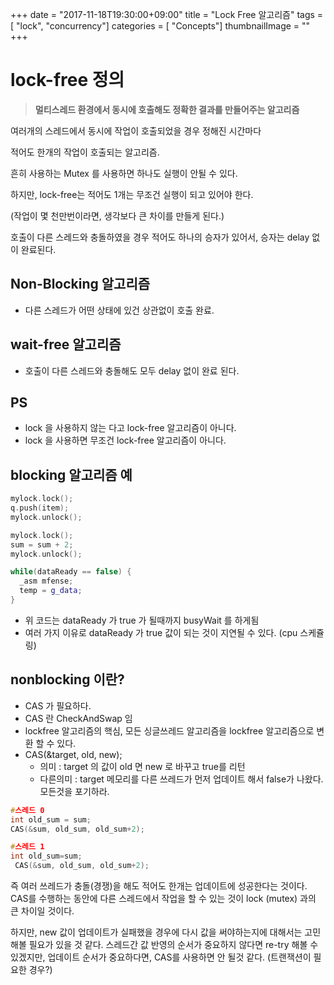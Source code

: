 +++
date        = "2017-11-18T19:30:00+09:00"
title       = "Lock Free 알고리즘"
tags        = [ "lock", "concurrency"]
categories = [ "Concepts"]
thumbnailImage = ""
+++

# lock-free 정의

>**멀티스레드 환경에서 동시에 호출해도 정확한 결과를 만들어주는 알고리즘**

여러개의 스레드에서 동시에 작업이 호출되었을 경우 정해진 시간마다

적어도 한개의 작업이 호출되는 알고리즘.

흔히 사용하는 Mutex 를 사용하면 하나도 실행이 안될 수 있다.

하지만, lock-free는 적어도 1개는 무조건 실행이 되고 있어야 한다.

(작업이 몇 천만번이라면, 생각보다 큰 차이를 만들게 된다.)

호출이 다른 스레드와 충돌하였을 경우 적어도 하나의 승자가 있어서, 승자는 delay 없이 완료된다.

## Non-Blocking 알고리즘

* 다른 스레드가 어떤 상태에 있건 상관없이 호출 완료.

## wait-free 알고리즘

* 호출이 다른 스레드와 충돌해도 모두 delay 없이 완료 된다.

## PS

* lock 을 사용하지 않는 다고 lock-free 알고리즘이 아니다.
* lock 을 사용하면 무조건 lock-free 알고리즘이 아니다.

## blocking 알고리즘 예

```C++
mylock.lock();
q.push(item);
mylock.unlock();

mylock.lock();
sum = sum + 2;
mylock.unlock();

while(dataReady == false) {
  _asm mfense;
  temp = g_data;
}
```

* 위 코드는 dataReady 가 true 가 될때까지 busyWait 를 하게됨
* 여러 가지 이유로 dataReady 가 true 값이 되는 것이 지연될 수 있다. (cpu 스케쥴링)

## nonblocking 이란? 

* CAS 가 필요하다.
* CAS 란 CheckAndSwap 임
* lockfree 알고리즘의 핵심, 모든 싱글쓰레드 알고리즘을 lockfree 알고리즘으로 변환 할 수 있다.
* CAS(&target, old, new);
  * 의미 : target 의 값이 old 면 new 로 바꾸고 true를 리턴
  * 다른의미 : target 메모리를 다른 쓰레드가 먼저 업데이트 해서 false가 나왔다. 모든것을 포기하라.

```C++
#스레드 0
int old_sum = sum;
CAS(&sum, old_sum, old_sum+2);

#스레드 1
int old_sum=sum;
 CAS(&sum, old_sum, old_sum+2);
```

즉 여러 쓰레드가 충돌(경쟁)을 해도 적어도 한개는 업데이트에 성공한다는 것이다.
CAS를 수행하는 동안에 다른 스레드에서 작업을 할 수 있는 것이 lock (mutex) 과의 큰 차이일 것이다.

하지만, new 값이 업데이트가 실패했을 경우에 다시 값을 써야하는지에 대해서는 고민해볼 필요가 있을 것 같다.
스레드간 값 반영의 순서가 중요하지 않다면 re-try 해볼 수 있겠지만,
업데이트 순서가 중요하다면, CAS를 사용하면 안 될것 같다. (트랜잭션이 필요한 경우?)